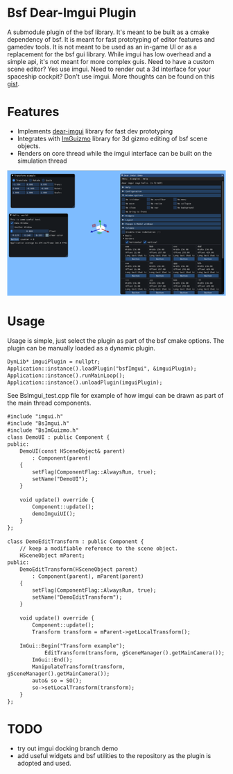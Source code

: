 
# Bsf Dear-Imgui Plugin

A submodule plugin of the bsf library. It's meant to be built as a cmake
dependency of bsf. It is meant for fast prototyping of editor features and
gamedev tools. It is not meant to be used as an in-game UI or as a replacement
for the bsf gui library. While imgui has low overhead and a simple api, it's
not meant for more complex guis. Need to have a custom scene editor? Yes use
imgui. Need to render out a 3d interface for your spaceship cockpit? Don't use
imgui. More thoughts can be found on this
[gist](https://gist.github.com/bkaradzic/853fd21a15542e0ec96f7268150f1b62).

# Features

* Implements [dear-imgui](https://github.com/ocornut/imgui/) library for fast dev prototyping
* Integrates with [ImGuizmo](https://github.com/CedricGuillemet/ImGuizmo)
  library for 3d gizmo editing of bsf scene objects.
* Renders on core thread while the imgui interface can be built on the
  simulation thread

![bsfImguiScreenshot](bsfImgui.png)

# Usage

Usage is simple, just select the plugin as part of the bsf cmake options. The
plugin can be manually loaded as a dynamic plugin. 

```  
DynLib* imguiPlugin = nullptr;
Application::instance().loadPlugin("bsfImgui", &imguiPlugin);
Application::instance().runMainLoop();
Application::instance().unloadPlugin(imguiPlugin);
```

See BsImgui_test.cpp file for example of how imgui can be drawn as part of the
main thread components.

```
#include "imgui.h"
#include "BsImgui.h"
#include "BsImGuizmo.h"
class DemoUI : public Component {
public:
	DemoUI(const HSceneObject& parent)
		: Component(parent)
	{
		setFlag(ComponentFlag::AlwaysRun, true);
		setName("DemoUI");
	}

	void update() override {
		Component::update();
		demoImguiUI();
	}
};

class DemoEditTransform : public Component {
	// keep a modifiable reference to the scene object.
	HSceneObject mParent;
public:
	DemoEditTransform(HSceneObject parent)
		: Component(parent), mParent(parent)
	{
		setFlag(ComponentFlag::AlwaysRun, true);
		setName("DemoEditTransform");
	}

	void update() override {
		Component::update();
		Transform transform = mParent->getLocalTransform();

    ImGui::Begin("Transform example");    
			EditTransform(transform, gSceneManager().getMainCamera());
		ImGui::End();
		ManipulateTransform(transform, gSceneManager().getMainCamera());
		auto& so = SO();
		so->setLocalTransform(transform);
	}	
};
```

# TODO

* try out imgui docking branch demo
* add useful widgets and bsf utilities to the repository as the plugin is
  adopted and used.
